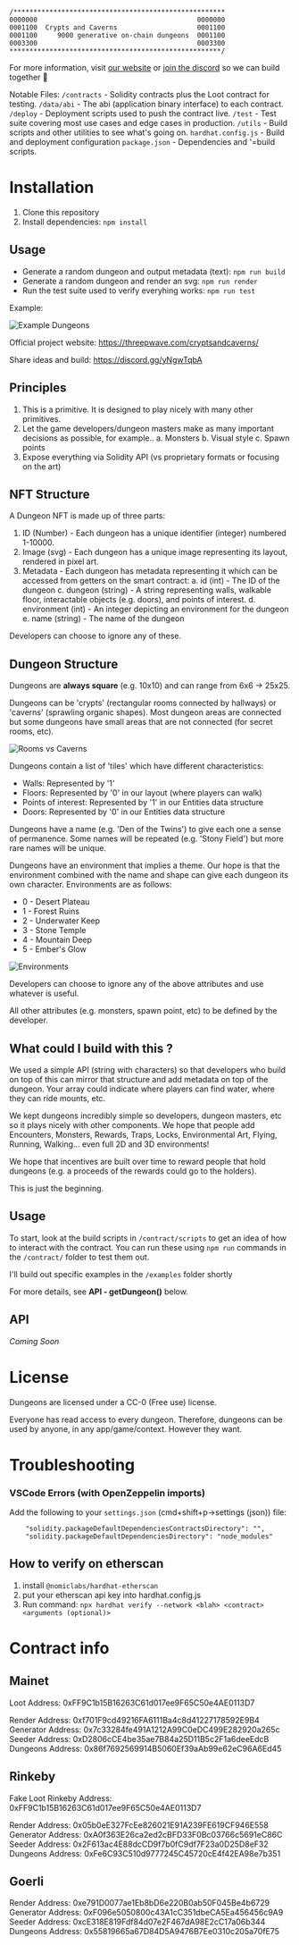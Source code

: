 ```
/*****************************************************
0000000                                        0000000
0001100  Crypts and Caverns                    0001100
0001100     9000 generative on-chain dungeons  0001100
0003300                                        0003300
*****************************************************/
```

For more information, visit [our website](https://threepwave.com/cryptsandcaverns) or [join the discord](https://discord.gg/yNgwTqbA) so we can build together 🤝

Notable Files:
`/contracts` - Solidity contracts plus the Loot contract for testing.
`/data/abi` - The abi (application binary interface) to each contract.
`/deploy` - Deployment scripts used to push the contract live.
`/test` - Test suite covering most use cases and edge cases in production.
`/utils` - Build scripts and other utilities to see what's going on.
`hardhat.config.js` - Build and deployment configuration 
`package.json` - Dependencies and '=build  scripts.

# Installation
1. Clone this repository
2. Install dependencies: `npm install`

## Usage
* Generate a random dungeon and output metadata (text): `npm run build`
* Generate a random dungeon and render an svg: `npm run render`
* Run the test suite used to verify everyhing works: `npm run test`

Example:

![Example Dungeons](https://github.com/threepwave/dungeons/raw/names/images/example-dungeons.png)

Official project website: https://threepwave.com/cryptsandcaverns/

Share ideas and build: https://discord.gg/yNgwTqbA

## Principles

1. This is a primitive. It is designed to play nicely with many other primitives.
2. Let the game developers/dungeon masters make as many important decisions as possible, for example..
  a. Monsters
  b. Visual style
  c. Spawn points
3. Expose everything via Solidity API (vs proprietary formats or focusing on the art)

## NFT Structure
A Dungeon NFT is made up of three parts:
1. ID (Number) - Each dungeon has a unique identifier (integer) numbered 1-10000.
2. Image (svg) - Each dungeon has a unique image representing its layout, rendered in pixel art.
3. Metadata - Each dungeon has metadata representing it which can be accessed from getters on the smart contract:
  a. id (int) - The ID of the dungeon
  c. dungeon (string) - A string representing walls, walkable floor, interactable objects (e.g. doors), and points of interest.
  d. environment (int) - An integer depicting an environment for the dungeon
  e. name (string) - The name of the dungeon

Developers can choose to ignore any of these. 

## Dungeon Structure

Dungeons are **always square** (e.g. 10x10) and can range from 6x6 -> 25x25.

Dungeons can be 'crypts' (rectangular rooms connected by hallways) or 'caverns' (sprawling organic shapes). Most dungeon areas are connected but some dungeons have small areas that are not connected (for secret rooms, etc).

![Rooms vs Caverns](https://github.com/threepwave/dungeons/raw/names/images/rooms-caverns.png)

Dungeons contain a list of 'tiles' which have different characteristics:
* Walls: Represented by '1'
* Floors: Represented by '0' in our layout (where players can walk)
* Points of interest: Represented by '1' in our Entities data structure
* Doors: Represented by '0' in our Entities data structure

Dungeons have a name (e.g. 'Den of the Twins') to give each one a sense of permanence. Some names will be repeated (e.g. 'Stony Field') but more rare names will be unique.

Dungeons have an environment that implies a theme. Our hope is that the environment combined with the name and shape can give each dungeon its own character. Environments are as follows:
* 0 - Desert Plateau
* 1 - Forest Ruins
* 2 - Underwater Keep
* 3 - Stone Temple
* 4 - Mountain Deep
* 5 - Ember's Glow

![Environments](https://github.com/threepwave/dungeons/raw/names/images/environments.png)

Developers can choose to ignore any of the above attributes and use whatever is useful.

All other attributes (e.g. monsters, spawn point, etc) to be defined by the developer.

## What could I build with this ?

We used a simple API (string with characters) so that developers who build on top of this can mirror that structure and add metadata on top of the dungeon. Your array could indicate where players can find water, where they can ride mounts, etc.

We kept dungeons incredibly simple so developers, dungeon masters, etc so it plays 
nicely with other components. We hope that people add Encounters, Monsters, Rewards, Traps, Locks, Environmental Art, Flying, Running, Walking... even full 2D and 3D environments!

We hope that incentives are built over time to reward people that hold dungeons (e.g. a proceeds of the rewards could go to the holders).

This is just the beginning.

## Usage

To start, look at the build scripts in `/contract/scripts` to get an idea of how to interact with the contract. You can run these using `npm run` commands in the `/contract/` folder to test them out.

I'll build out specific examples in the `/examples` folder shortly 

For more details, see **API - getDungeon()** below.

## API 

*Coming Soon*

# License

Dungeons are licensed under a CC-0 (Free use) license.

Everyone has read access to every dungeon. Therefore, dungeons can be used by anyone, in any app/game/context. However they want. 


# Troubleshooting

### VSCode Errors (with OpenZeppelin imports)

Add the following to your `settings.json` (cmd+shift+p->settings (json)) file:
````
    "solidity.packageDefaultDependenciesContractsDirectory": "",
    "solidity.packageDefaultDependenciesDirectory": "node_modules"
````

## How to verify on etherscan
1. install `@nomiclabs/hardhat-etherscan`
2. put your etherscan api key into hardhat.config.js
2. Run command: `npx hardhat verify --network <blah> <contract> <arguments (optional)>`

# Contract info

## Mainet
Loot Address: 0xFF9C1b15B16263C61d017ee9F65C50e4AE0113D7

Render Address: 0xf701F9cd49216FA6111Ba4c8d41227178592E9B4
Generator Address: 0x7c33284fe491A1212A99C0eDC499E282920a265c
Seeder Address: 0xD2806cCE4be35ae7B84a25D11B5c2F1a6deeEdcB
Dungeons Address: 0x86f7692569914B5060Ef39aAb99e62eC96A6Ed45


## Rinkeby
Fake Loot Rinkeby Address: 0xFF9C1b15B16263C61d017ee9F65C50e4AE0113D7

Render Address: 0x05b0eE327FcEe826021E91A239FE619CF946E558
Generator Address: 0xA0f363E26ca2ed2cBFD33F0Bc03766c5691eC86C
Seeder Address: 0x2F613ac4E88dcCD9f7b0fC9df7F23a0D25D8eF32
Dungeons Address: 0xFe6C93C510d9777245C45720cE4f42EA98e7b351


## Goerli
Render Address: 0xe791D0077ae1Eb8bD6e220B0ab50F045Be4b6729
Generator Address: 0xF096e5050800c43A1cC351dbeCA5Ea456456c9A9
Seeder Address: 0xcE318E819Fdf84d07e2F467dA98E2cC17a06b344
Dungeons Address: 0x55819665a67D84D5A9476B7Ee0310c205a70fE75


<!--

# Starknet / Cairo

Starknet is a Layer 2 that uses zkRollup technology to offer a low-gas, fast-transaction rollup built on top of ethereum. Transactions are batched and submitted to L1 over time.

Starknet uses the language 'Cairo' which is similar to Solidity but has its own quirks.

Starknet contracts end in `.cairo` and are housed in the `./contracts/starknet` folder.

## Installation
1. Install hardhat and dependencies: `npm install`
2. Install [starknet-devnet](https://github.com/Shard-Labs/starknet-devnet) local node: `pip install starknet-devnet`

## Build / Compile
We use [`hardhat-starknet`](https://github.com/Shard-Labs/starknet-hardhat-plugin) to build and compile our Cairo contracts. 
1. Run `npm run nodestarknet` in a terminal to start a local node. This will listen for queries.
2. Run `npm run buildstarknet` in another terminal to compile and run cairo contracts.

## Deploy 
??? *(Fill in when we get here)*

## Test
1. Run `npm run nodestarknet` in a terminal to start a local node. This will listen for queries.
2. Run `npm run teststarknet` in another terminal to compile and run tests.

-->